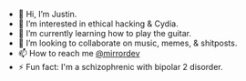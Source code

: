 - 👋 Hi, I’m Justin.
- 👀 I’m interested in ethical hacking & Cydia.
- 🌱 I’m currently learning how to play the guitar.
- 💞️ I’m looking to collaborate on music, memes, & shitposts.
- 📫 How to reach me [@mirrordev](https://www.linktr.ee/jvestman)
- ⚡ Fun fact: I'm a schizophrenic with bipolar 2 disorder.

<!---
MINSHFOX/MINSHFOX is a ✨ special ✨ repository because its `README.md` (this file) appears on your GitHub profile.
You can click the Preview link to take a look at your changes.
--->
